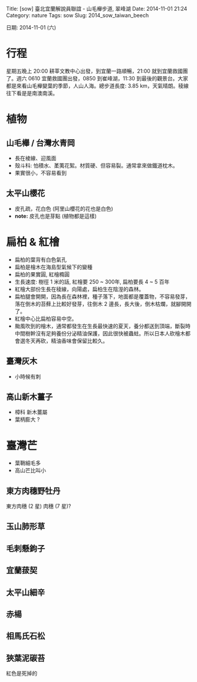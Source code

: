 Title: [sow] 臺北宜蘭解說員聯誼 - 山毛櫸步道, 翠峰湖
Date: 2014-11-01 21:24
Category: nature
Tags: sow
Slug: 2014_sow_taiwan_beech

日期: 2014-11-01 (六)

# 行程

星期五晚上 20:00 耕莘文教中心出發，到宜蘭一路順暢，21:00 就到宜蘭救國團了。週六 0610 宜蘭救國團出發，0850 到崔峰湖，11:30 到最後的觀景台。大家都是來看山毛櫸變葉的季節，人山人海。總步道長度: 3.85 km，天氣晴朗。稜線往下看是是南澳南溪。

# 植物

## 山毛櫸 / 台灣水青岡

* 長在棱線、迎風面
* 殼斗科: 怕積水、葇荑花絮。材質硬、但容易裂。通常拿來做鐵道枕木。
* 果實很小，不容易看到


## 太平山櫻花

* 皮孔疏，花白色 (阿里山櫻花的花也是白色)
* **note:** 皮孔也是芽點 (植物都是這樣)

# 扁柏 & 紅檜

* 扁柏的葉背有白色氣孔
* 扁柏是檜木在海島型氣候下的變種
* 扁柏的果實圓, 紅檜橢圓
* 生長速度: 樹徑 1 米的話, 紅檜要 250 ~ 300年, 扁柏要長 4 ~ 5 百年
* 紅檜大部份生長在稜線，向陽處，扁柏生在陰溼的森林。
* 扁柏腿會開開，因為長在森林裡，種子落下，地面都是覆蓋物，不容易發芽，落在倒木的苔蘚上比較好發芽，往倒木 2 邊長，長大後，倒木枯爛，就腳開開了。
* 紅檜中心比扁柏容易中空。
* 颱風吹到的檜木，通常都發生在生長最快速的夏天，養分都送到頂端，斷裂時中間樹幹沒有足夠養份分泌精油保護，因此很快被蟲蛀。所以日本人砍檜木都會選冬天再砍，精油香味會保留比較久。

## 臺灣灰木

* 小時候有刺

## 高山新木薑子

* 樟科 新木薑屬
* 葉柄膨大 ?

# 臺灣芒

* 葉鞘細毛多
* 高山芒比叫小


## 東方肉穗野牡丹

東方肉穗  (2 星)
肉穗  (7 星)?

## 玉山肺形草

## 毛刺懸鉤子

## 宜蘭菝契

## 太平山細辛

## 赤楊

## 相馬氏石松

## 狹葉泥碳苔

紅色是死掉的
